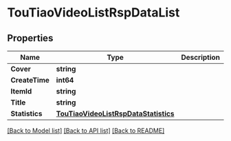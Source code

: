 # TouTiaoVideoListRspDataList

## Properties

Name | Type | Description | Notes
------------ | ------------- | ------------- | -------------
**Cover** | **string** |  | [optional] 
**CreateTime** | **int64** |  | [optional] 
**ItemId** | **string** |  | [optional] 
**Title** | **string** |  | [optional] 
**Statistics** | [**TouTiaoVideoListRspDataStatistics**](TouTiaoVideoListRsp_data_statistics.md) |  | [optional] 

[[Back to Model list]](../README.md#documentation-for-models) [[Back to API list]](../README.md#documentation-for-api-endpoints) [[Back to README]](../README.md)


